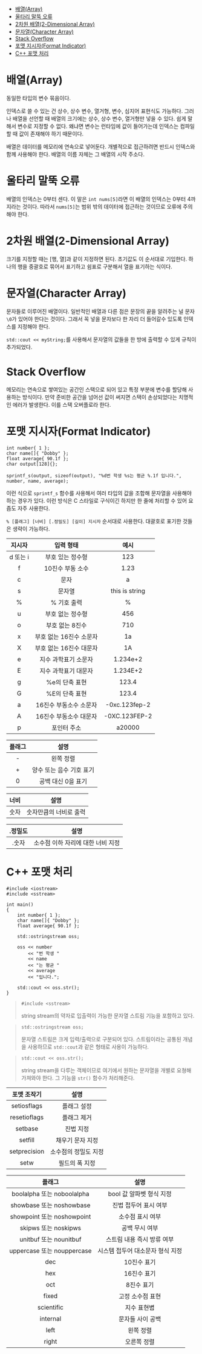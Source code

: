 - [배열(Array)](#배열array)
- [울타리 말뚝 오류](#울타리-말뚝-오류)
- [2차원 배열(2-Dimensional Array)](#2차원-배열2-dimensional-array)
- [문자열(Character Array)](#문자열character-array)
- [Stack Overflow](#stack-overflow)
- [포맷 지시자(Format Indicator)](#포맷-지시자format-indicator)
- [C++ 포맷 처리](#c-포맷-처리)

# 배열(Array)
동일한 타입의 변수 묶음이다.

인덱스로 쓸 수 있는 건 상수, 상수 변수, 열거형, 변수, 심지어 표현식도 가능하다. 그러나 배열을 선언할 때 배열의 크기에는 상수, 상수 변수, 열거형만 넣을 수 있다. 쉽게 말해서 변수로 지정할 수 없다. 왜냐면 변수는 런타임에 값이 들어가는데 인덱스는 컴파일할 때 값이 존재해야 하기 때문이다.

배열은 데이터를 메모리에 연속으로 넣어둔다. 개별적으로 접근하려면 반드시 인덱스와 함께 사용해야 한다. 배열의 이름 자체는 그 배열의 시작 주소다.

# 울타리 말뚝 오류
배열의 인덱스는 0부터 센다. 이 말은 `int nums[5]`라면 이 배열의 인덱스는 0부터 4까지라는 것이다. 따라서 `nums[5]`는 범위 밖의 데이터에 접근하는 것이므로 오류에 주의해야 한다.

# 2차원 배열(2-Dimensional Array)
크기를 지정할 때는 [행, 열]과 같이 지정하면 된다. 초기값도 이 순서대로 기입한다. 하나의 행을 중괄호로 묶어서 표기하고 쉼표로 구분해서 열을 표기하는 식이다.

# 문자열(Character Array)
문자들로 이루어진 배열이다. 일반적인 배열과 다른 점은 문장의 끝을 알려주는 널 문자 `\0`가 있어야 한다는 것이다. 그래서 꼭 넣을 문자보다 한 자리 더 들어갈수 있도록 인덱스를 지정해야 한다.

`std::cout << myString;`를 사용해서 문자열의 값들을 한 방에 출력할 수 있게 규칙이 추가되었다.

# Stack Overflow
메모리는 연속으로 쌓여있는 공간인 스택으로 되어 있고 특정 부분에 변수를 할당해 사용하는 방식이다. 만약 준비한 공간을 넘어선 값이 써지면 스택이 손상되었다는 치명적인 에러가 발생한다. 이를 스택 오버플로라 한다.

# 포맷 지시자(Format Indicator)
```
int number{ 1 };
char name[]{ "Dobby" };
float average{ 90.1f };
char output[128]{};

sprintf_s(output, sizeof(output), "%d번 학생 %s는 평균 %.1f 입니다.", number, name, average);
```

이런 식으로 `sprintf_s` 함수를 사용해서 여러 타입의 값을 조합해 문자열을 사용해야 하는 경우가 있다. 이런 방식은 C 스타일로 구식이긴 하지만 한 줄에 처리할 수 있어 요즘도 자주 사용한다.

`% [플래그] [너비] [.정밀도] [길이] 지시자` 순서대로 사용한다. 대괄호로 표기한 것들은 생략이 가능하다.

|  지시자  |        입력 형태        |      예시      |
| :------: | :---------------------: | :------------: |
| d 또는 i |    부호 있는 정수형     |      123       |
|    f     |    10진수 부동 소수     |      1.23      |
|    c     |          문자           |       a        |
|    s     |         문자열          | this is string |
|    %     |       % 기호 출력       |       %        |
|    u     |    부호 없는 정수형     |      456       |
|    o     |     부호 없는 8진수     |      710       |
|    x     | 부호 없는 16진수 소문자 |       1a       |
|    X     | 부호 없는 16진수 대문자 |       1A       |
|    e     |  지수 과학표기 소문자   |    1.234e+2    |
|    E     |  지수 과학표기 대문자   |    1.234E+2    |
|    g     |     %e의 단축 표현      |     123.4      |
|    G     |     %E의 단축 표현      |     123.4      |
|    a     | 16진수 부동소수 소문자  | -0xc.123fep-2  |
|    A     | 16진수 부동소수 대문자  | -0XC.123FEP-2  |
|    p     |       포인터 주소       |     a20000     |

| 플래그 |           설명           |
| :----: | :----------------------: |
|   -    |        왼쪽 정렬         |
|   +    | 양수 또는 음수 기호 표기 |
|   0    |    공백 대신 0을 표기    |

| 너비  |          설명          |
| :---: | :--------------------: |
| 숫자  | 숫자만큼의 너비로 출력 |

| .정밀도 |               설명                |
| :-----: | :-------------------------------: |
|  .숫자  | 소수점 이하 자리에 대한 너비 지정 |

# C++ 포맷 처리
```
#include <iostream>
#include <sstream>

int main()
{
    int number{ 1 };
    char name[]{ "Dobby" };
    float average{ 90.1f };

    std::ostringstream oss;

    oss << number
        << "번 학생 "
        << name
        << "는 평균 "
        << average
        << "입니다.";

    std::cout << oss.str();
}
```

> `#include <sstream>`
> 
> string stream의 약자로 입출력이 가능한 문자열 스트림 기능을 포함하고 있다.

> `std::ostringstream oss;`
> 
> 문자열 스트림은 크게 입력/출력으로 구분되어 있다. 스트림이라는 공통된 개념을 사용하므로 `std::cout`과 같은 형태로 사용이 가능하다.

> `std::cout << oss.str();`
>
> string stream을 다루는 객체이므로 여기에서 원하는 문자열을 개별로 요쳥해 가져와야 한다. 그 기능을 `str()` 함수가 처리해준다.

| 포맷 조작기  |         설명         |
| :----------: | :------------------: |
| setiosflags  |     플래그 설정      |
| resetioflags |     플래그 제거      |
|   setbase    |      진법 지정       |
|   setfill    |   채우기 문자 지정   |
| setprecision | 소수점의 정밀도 지정 |
|     setw     |    필드의 폭 지정    |

|           플래그           |               설명               |
| :------------------------: | :------------------------------: |
| boolalpha 또는 noboolalpha |     bool 값 알파벳 형식 지정     |
|  showbase 또는 noshowbase  |      진법 접두어 표시 여부       |
| showpoint 또는 noshowpoint |         소수점 표시 여부         |
|    skipws 또는 noskipws    |          공백 무시 여부          |
|   unitbuf 또는 nounitbuf   |    스트림 내용 즉시 방류 여부    |
| uppercase 또는 nouppercase | 시스템 접두어 대소문자 형식 지정 |
|            dec             |           10진수 표기            |
|            hex             |           16진수 표기            |
|            oct             |            8진수 표기            |
|           fixed            |         고정 소수점 표현         |
|         scientific         |           지수 표현볍            |
|          internal          |         문자들 사이 공백         |
|            left            |            왼쪽 정렬             |
|           right            |           오른쪽 정렬            |
